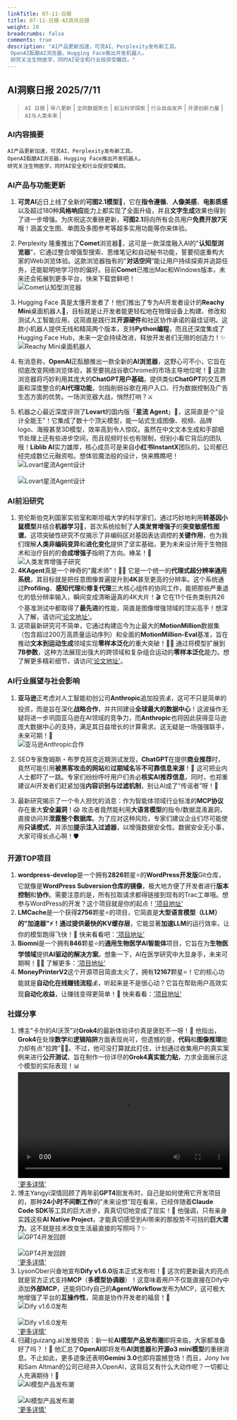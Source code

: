 ```yaml
---
linkTitle: 07-11-日报
title: 07-11-日报-AI资讯日报
weight: 20
breadcrumbs: false
comments: true
description: "AI产品更新加速，可灵AI、Perplexity发布新工具。
 OpenAI酝酿AI浏览器，Hugging Face推出开发机器人。
 研究关注生物医学，同时AI安全和行业投资受瞩目。"
---
```


## AI洞察日报 2025/7/11

>  `AI 日报` | `早八更新` | `全网数据聚合` | `前沿科学探索` | `行业自由发声` | `开源创新力量` | `AI与人类未来` | 

### **AI内容摘要**

```
AI产品更新加速，可灵AI、Perplexity发布新工具。
OpenAI酝酿AI浏览器，Hugging Face推出开发机器人。
研究关注生物医学，同时AI安全和行业投资受瞩目。
```



### **AI产品与功能更新**
1.  **可灵AI**近日上线了全新的**可图2.1模型**🎉，它在**指令遵循**、**人像美感**、**电影质感**以及超过180种**风格响应**能力上都实现了全面升级，并且**文字生成**效果也得到了进一步增强。为庆祝这次重磅更新，**可图2.1**将向所有会员用户**免费开放7天**哦！涵盖文生图、单图及多图参考等超多实用功能等你来体验。
2.  Perplexity 隆重推出了**Comet**浏览器🚀，这可是一款深度融入AI的"**认知型浏览器**”，它通过整合增强型搜索、思维笔记和自动秘书功能，誓要彻底重构大家的Web浏览体验。这款浏览器独有的"**对话空间**”能让用户持续探索并追踪任务，还能聪明地学习你的偏好。目前**Comet**已推出Mac和Windows版本，未来还会拓展到更多平台，快来下载尝鲜吧！
    <br/> ![Comet认知型浏览器](https://cdn.jsdmirror.com/gh/justlovemaki/imagehub@main/images/2025/07/news_01k022knb7f9mbh41ha5t5rz6e.avif) <br/>
3.  Hugging Face 真是太懂开发者了！他们推出了专为AI开发者设计的**Reachy Mini**桌面机器人🤖，目标就是让开发者能更轻松地在物理设备上构建、修改和测试人工智能应用，这简直是践行其**开源硬件**和社区协作承诺的最佳证明。这款小机器人提供无线和精简两个版本，支持**Python编程**，而且还深度集成了Hugging Face Hub，未来一定会持续改进，释放开发者们无限的创造力！✨
    <br/> ![Reachy Mini桌面机器人](https://cdn.jsdmirror.com/gh/justlovemaki/imagehub@main/images/2025/07/news_01k022kpvze1c9ftnbd16tqg0a.avif) <br/>
4.  有消息称，**OpenAI**正酝酿推出一款全新的**AI浏览器**，这野心可不小，它旨在彻底改变网络浏览体验，甚至要挑战谷歌Chrome的市场主导地位呢！💪 这款浏览器将巧妙利用其庞大的**ChatGPT用户基础**，提供类似**ChatGPT**的交互界面和深度整合的**AI代理功能**，剑指削弱谷歌在用户入口、行为数据控制及广告生态方面的优势。一场浏览器大战，悄然打响？⚔️

5.  机器之心最近深度评测了**Lovart**的国内版「**星流 Agent**」🎨，这简直是个"设计全能王”！它集成了数十个顶尖模型，能一站式生成图像、视频、品牌logo、海报甚至3D模型，效率高到令人惊叹。虽然在中文文本生成和手部细节处理上还有些进步空间，而且视频时长也有限制，但别小看它背后的团队哦！**Liblib AI**实力雄厚，核心成员可是来自**小红书InstantX**团队的，公司都已经完成数亿元融资啦。想体验魔法般的设计，快来瞧瞧吧！
    <br/> ![Lovart星流Agent设计](https://cdn.jsdmirror.com/gh/justlovemaki/imagehub@main/images/2025/07/news_01k022kr4jfctv10c6ejjzqweh.avif) <br/>
    <br/> ![Lovart星流Agent设计](https://cdn.jsdmirror.com/gh/justlovemaki/imagehub@main/images/2025/07/news_01k022ksr9fgnshdf2bp24xxvp.avif) <br/>

### **AI前沿研究**
1.  劳伦斯伯克利国家实验室和斯坦福大学的科学家们，通过巧妙地利用**转基因小鼠模型**并结合**机器学习**🔬，首次系统绘制了**人类发育增强子**的**突变敏感性图谱**。这项突破性研究不仅揭示了非编码区对基因表达调控的**关键作用**，也为我们理解**人类非编码变异**和**进化变化**提供了坚实基础，更为未来设计用于生物技术和治疗目的的**合成增强子**指明了方向。棒呆！👏
    <br/> ![人类发育增强子研究](https://cdn.jsdmirror.com/gh/justlovemaki/imagehub@main/images/2025/07/news_01k022kv8ve3xs6jzncvn13wvv.avif) <br/>
2.  **4KAgent**真是一个神奇的"魔术师”！🧙‍♂️ 它是一个统一的**代理式超分辨率通用系统**，其目标就是把任意图像普遍提升到**4K**甚至更高的分辨率。这个系统通过**Profiling**、**感知代理**和**修复代理**三大核心组件的协同工作，能把那些严重退化的低分辨率输入，瞬间变成清晰逼真的4K大片！🎬 它在11个任务类别共26个基准测试中都取得了**最先进**的性能，简直是图像增强领域的顶尖高手！想深入了解，请访问['论文地址'](https://arxiv.org/abs/2507.07105)。
3.  这项最新研究可不简单，它通过构建迄今为止最大的**MotionMillion**数据集（包含超过200万高质量运动序列）和全面的**MotionMillion-Eval**基准，旨在推动**文本到运动生成**领域实现**零样本泛化**的重大突破！🤸‍♀️ 通过将模型扩展到**7B参数**，这种方法展现出强大的跨领域和复杂组合运动的**零样本泛化**能力。想了解更多精彩细节，请访问['论文地址'](https://arxiv.org/abs/2507.07095)。

### **AI行业展望与社会影响**
1.  **亚马逊**正考虑对人工智能初创公司**Anthropic**追加投资💰，这可不只是简单的投资，而是旨在深化**战略合作**，并共同建设**全球最大的数据中心**！这波操作无疑将进一步巩固亚马逊在AI领域的竞争力，而**Anthropic**也将因此获得亚马逊庞大数据中心的支持，满足其日益增长的计算需求。这无疑是一场强强联手，未来可期！🤝
    <br/> ![亚马逊Anthropic合作](https://cdn.jsdmirror.com/gh/justlovemaki/imagehub@main/images/2025/07/news_01k022kwn8e64s05rt08pmc4f7.avif) <br/>
2.  SEO专家詹姆斯・布罗克班克近期测试发现，**ChatGPT**在提供**商业推荐**时，竟然可能引用**被黑客攻击的网站**和**过期域名**等**不可靠信息来源**！🚨 这可把业内人士都吓了一跳。专家们纷纷呼吁用户们务必**核实AI推荐信息**，同时，也郑重建议AI开发者们赶紧加强**内容识别与过滤机制**，别让AI成了"传谣者”呀！🤔

3.  最新研究揭示了一个令人担忧的消息：作为智能体领域行业标准的**MCP协议**存在重大**安全漏洞**！😱 攻击者竟然能利用**大语言模型**的指令/数据混淆漏洞，直接访问并**泄露整个数据库**。为了应对这种风险，专家们建议企业们尽可能使用**只读模式**，并添加**提示注入过滤器**，以增强数据安全性。数据安全无小事，大家可得长点心啊！🛡️


### **开源TOP项目**
1.  **wordpress-develop**是一个拥有**2826**颗星⭐的**WordPress开发版**Git仓库，它就像是**WordPress Subversion仓库的镜像**，极大地方便了开发者进行**版本控制**和**协作**。需要注意的是，所有拉取请求都得链接到现有的Trac工单哦。想参与WordPress的开发？这个项目就是你的起点！['项目地址'](https://github.com/WordPress/wordpress-develop)
2.  **LMCache**是一个获得**2756**颗星⭐的项目，它简直是**大型语言模型（LLM）**的"加速器”⚡！通过提供**最快的KV缓存层**，它能显著**加速LLM**的运行效率，让你的模型跑得飞快！🚀 快来看看吧：['项目地址'](https://github.com/LMCache/LMCache)
3.  **Biomni**是一个拥有**846**颗星⭐的**通用生物医学AI智能体**项目，它旨在为**生物医学领域**提供**AI驱动的解决方案**。想象一下，AI在医学研究中大显身手，未来可期啊！🧬🧠 了解更多：['项目地址'](https://github.com/snap-stanford/Biomni)
4.  **MoneyPrinterV2**这个开源项目简直太火了，拥有**12167**颗星⭐！它的核心功能就是**自动化在线赚钱流程**💰，听起来是不是很心动？它旨在帮助用户高效实现**自动化收益**，让赚钱变得更简单！🤖 快来看看：['项目地址'](https://github.com/FujiwaraChoki/MoneyPrinterV2)

### **社媒分享**
1.  博主"卡尔的AI沃茨”对**Grok4**的最新体验评价真是褒贬不一呀！🤨 他指出，**Grok4**在处理**数学**和**逻辑陷阱**方面表现尚可，但遗憾的是，**代码**和**图像推理**能力却有点"拉跨”🤦‍♂️。不过，他可没打算就此打住，计划通过收集用户的真实案例来进行**公开测试**，旨在制作一份详尽的**Grok4真实能力贴**，力求全面展示这个模型的实际表现！📊
    <video src="https://cdn.jsdmirror.com/gh/justlovemaki/imagehub@main/images/2025/07/news_01k022kz0zfk0s431ft35a7mth.mp4" controls="controls" width="100%"></video> ['更多详情'](https://x.com/aiwarts/status/1943311349737480539)
2.  博主Yangyi深情回顾了两年前**GPT4**刚发布时，自己是如何使用它开发项目的，那种**24小时不间断工作**的"未来设想”现在看来，已经伴随着**Claude Code SDK**等工具的巨大进步，真真切切地变成了现实！🤯 他强调，只有亲身实践这些**AI Native Project**，才能真切感受到AI带来的那股势不可挡的**巨大潜力**。这不就是技术改变生活最直接的写照吗？✨
    <br/> ![GPT4开发回顾](https://cdn.jsdmirror.com/gh/justlovemaki/imagehub@main/images/2025/07/news_01k022m0pfe5kv2gfascwgz8yv.avif) <br/>
    <br/> ![GPT4开发回顾](https://cdn.jsdmirror.com/gh/justlovemaki/imagehub@main/images/2025/07/news_01k022m2g7exrr1ev0vycdpfen.avif) <br/> ['更多详情'](https://x.com/Yangyixxxx/status/1943304406897954865)
3.  LysonOber兴奋地宣布**Dify v1.6.0**版本正式发布啦！🥳 这次的更新最大的亮点就是官方正式支持**MCP**（**多模型协调器**）！这意味着用户不仅能直接在Dify中添加**外部MCP**，还能将Dify自己的**Agent/Workflow**发布为MCP，这可极大地增强了平台的**互操作性**，简直是协作开发者的福音！🔗
    <br/> ![Dify v1.6.0发布](https://cdn.jsdmirror.com/gh/justlovemaki/imagehub@main/images/2025/07/news_01k022m4jwe1qb4ys43cr9fqk4.avif) <br/>
    <br/> ![Dify v1.6.0发布](https://cdn.jsdmirror.com/gh/justlovemaki/imagehub@main/images/2025/07/news_01k022m6j5e1nbq8pwfd4z7n5w.avif) <br/> ['更多详情'](https://x.com/lyson_ober/status/1943252778966499637)
4.  归藏(guizang.ai)发推预告：新一轮**AI模型产品发布潮**即将来临，大家都准备好了吗？！🤩 他汇总了**OpenAI**即将发布**AI浏览器**和**开源o3 mini模型**的重磅消息。不止如此，更多迹象还表明**Gemini 3.0**也即将震撼登场！而且，Jony Ive和Sam Altman的公司已经并入OpenAI，这背后又有什么大动作呢？一切都让人充满期待！📢
    <br/> ![AI模型产品发布潮](https://cdn.jsdmirror.com/gh/justlovemaki/imagehub@main/images/2025/07/news_01k022m8ksez286yzw29801j79.avif) <br/>
    <br/> ![AI模型产品发布潮](https://cdn.jsdmirror.com/gh/justlovemaki/imagehub@main/images/2025/07/news_01k022mangembrxy53k0an8z6s.avif) <br/> ['更多详情'](https://x.com/op7418/status/1943139745451884901)



    